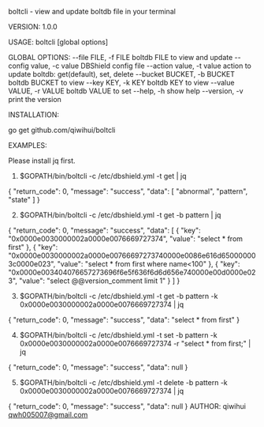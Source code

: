 
boltcli - view and update boltdb file in your terminal

VERSION:
  1.0.0

USAGE:
  boltcli [global options]

GLOBAL OPTIONS:
  --file FILE, -f FILE        boltdb FILE to view and update
  --config value, -c value    DBShield config file
  --action value, -t value    action to update boltdb: get(default), set, delete
  --bucket BUCKET, -b BUCKET  boltdb BUCKET to view
  --key KEY, -k KEY           boltdb KEY to view
  --value VALUE, -r VALUE     boltdb VALUE to set
  --help, -h                  show help
  --version, -v               print the version
  

INSTALLATION:

  go get github.com/qiwihui/boltcli

EXAMPLES:

  Please install jq first.

  1. $GOPATH/bin/boltcli -c /etc/dbshield.yml -t get | jq
  
  {
  "return_code": 0,
  "message": "success",
  "data": [
    "abnormal",
    "pattern",
    "state"
  ]
  }

  2. $GOPATH/bin/boltcli -c /etc/dbshield.yml -t get -b pattern | jq

  {
  "return_code": 0,
  "message": "success",
  "data": [
    {
    "key": "0x0000e0030000002a0000e0076669727374",
    "value": "select * from first"
    },
    {
    "key": "0x0000e0030000002a0000e00766697273740000e0086e616d650000003c0000e023",
    "value": "select * from first where name<100"
    },
    {
    "key": "0x0000e003404076657273696f6e5f636f6d6d656e740000e00d0000e023",
    "value": "select @@version_comment limit 1"
    }
  ]
  }

  3. $GOPATH/bin/boltcli -c /etc/dbshield.yml -t get -b pattern -k 0x0000e0030000002a0000e0076669727374 | jq

  {
  "return_code": 0,
  "message": "success",
  "data": "select * from first"
  }

  4. $GOPATH/bin/boltcli -c /etc/dbshield.yml -t set -b pattern -k 0x0000e0030000002a0000e0076669727374 -r "select * from first;" | jq
 
  {
  "return_code": 0,
  "message": "success",
  "data": null
  }

  5. $GOPATH/bin/boltcli -c /etc/dbshield.yml -t delete -b pattern -k 0x0000e0030000002a0000e0076669727374 | jq
  
  {
    "return_code": 0,
    "message": "success",
    "data": null
  }
AUTHOR:
  qiwihui <qwh005007@gmail.com>
